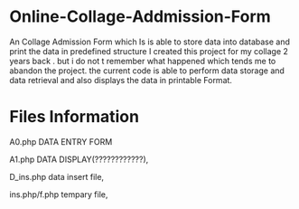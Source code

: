 # Online-Collage-Addmission-Form
An Collage Admission Form which Is is able to store data into database and print the data in predefined structure
I created this project for my collage 2 years back . but i do not t remember what happened which tends me to  abandon the project.
the current code is able to perform data storage and data retrieval and also displays the data in printable Format.

# Files Information
A0.php       DATA ENTRY FORM  

A1.php       DATA DISPLAY(????????????),

D_ins.php    data insert file,

ins.php/f.php	     tempary file,
